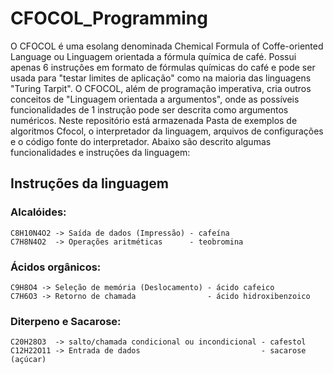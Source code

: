 # CFOCOL_Programming
O CFOCOL é uma esolang denominada Chemical Formula of Coffe-oriented Language ou Linguagem orientada a fórmula química de café. Possui apenas 6 instruçôes em formato de fórmulas químicas do café e pode ser usada para "testar limites de aplicação" como na maioria das linguagens "Turing Tarpit". O CFOCOL, além de programação imperativa, cria outros conceitos de "Linguagem orientada a argumentos", onde as possíveis funcionalidades de 1 instrução pode ser descrita como argumentos numéricos. Neste repositório está armazenada Pasta de exemplos de algoritmos Cfocol, o interpretador da linguagem, arquivos de configurações e o código fonte do interpretador. Abaixo são descrito algumas funcionalidades e instruções da linguagem:

## Instruções da linguagem
  ### Alcalóides:
    C8H10N4O2 -> Saída de dados (Impressão) - cafeína
    C7H8N4O2  -> Operações aritméticas      - teobromina
  ### Ácidos orgânicos:
    C9H8O4 -> Seleção de memória (Deslocamento) - ácido cafeico
    C7H6O3 -> Retorno de chamada                - ácido hidroxibenzoico 
  ### Diterpeno e Sacarose:
    C20H28O3  -> salto/chamada condicional ou incondicional - cafestol
    C12H22O11 -> Entrada de dados                           - sacarose (açúcar)
    
  
